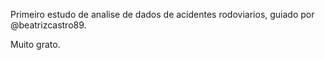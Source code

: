 Primeiro estudo de analise de dados de acidentes rodoviarios, guiado por @beatrizcastro89.

Muito grato.
